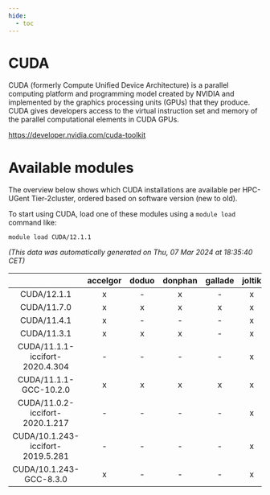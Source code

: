 ```yaml
---
hide:
  - toc
---
```


CUDA
====


CUDA (formerly Compute Unified Device Architecture) is a parallel computing platform and programming model created by NVIDIA and implemented by the graphics processing units (GPUs) that they produce. CUDA gives developers access to the virtual instruction set and memory of the parallel computational elements in CUDA GPUs.

https://developer.nvidia.com/cuda-toolkit
# Available modules


The overview below shows which CUDA installations are available per HPC-UGent Tier-2cluster, ordered based on software version (new to old).

To start using CUDA, load one of these modules using a `module load` command like:

```shell
module load CUDA/12.1.1
```

*(This data was automatically generated on Thu, 07 Mar 2024 at 18:35:40 CET)*  

| |accelgor|doduo|donphan|gallade|joltik|skitty|
| :---: | :---: | :---: | :---: | :---: | :---: | :---: |
|CUDA/12.1.1|x|-|x|-|x|-|
|CUDA/11.7.0|x|x|x|x|x|x|
|CUDA/11.4.1|x|-|-|-|x|-|
|CUDA/11.3.1|x|x|x|-|x|x|
|CUDA/11.1.1-iccifort-2020.4.304|-|-|-|-|x|-|
|CUDA/11.1.1-GCC-10.2.0|x|x|x|x|x|x|
|CUDA/11.0.2-iccifort-2020.1.217|-|-|-|-|x|-|
|CUDA/10.1.243-iccifort-2019.5.281|-|-|-|-|x|-|
|CUDA/10.1.243-GCC-8.3.0|x|-|-|-|x|-|
